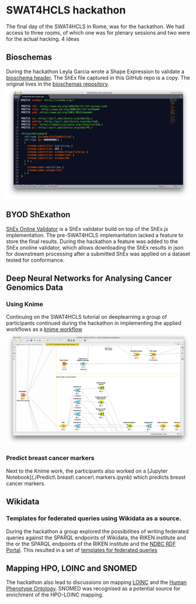 # SWAT4HCLS hackathon
The final day of the SWAT4HCLS in Rome, was for the hackathon. We had access to three rooms, of which one was for plenary sessions and two were for the actual hacking. 4 ideas  
## Bioschemas
During the hackathon Leyla Garcia wrote a Shape Expression to validate a [bioschema header](./ProteinEntity-with-context.shex). The ShEx file captured in this GitHub repo is a copy. The original lives in the [bioschemas repository](https://github.com/BioSchemas/specifications/tree/master/Protein).
![shex_image](https://github.com/andrawaag/SWAT4HCLS-2017-hackathon/blob/master/screendumps/proteinShEx.png?raw=true "ProteinEntity-with-context") 

## BYOD ShExathon
[ShEx Online Validator](http://rawgit.com/shexSpec/shex.js/wikidata/doc/shex-simple.html?#) is a ShEx validator build on top of the ShEx.js implementation. The pre-SWAT4HCLS implemantation lacked a feature to store the final results. During the hackathon a feature was added to the ShEx onoline validator, which allows downloading the ShEx results in json for downstream processing after a submitted ShEx was applied on a dataset tested for conformance. 


## Deep Neural Networks for Analysing Cancer Genomics Data
### Using Knime
Continuing on the SWAT4HCLS tutorial on deeplearning a group of participants continued during the hackathon in implementing the applied workflows as a [knime workflow](./2017_Hackathon_Cancer_Type_Prediction.knwf) 
![knime workflow](./screendumps/knime.png)

### Predict breast cancer markers
Next to the Knime work, the participants also worked on  a [Jupyter Notebook](./Predict\ breast\ cancer\ markers.ipynb) which predicts breast cancer markers.

## Wikidata
### Templates for federated queries using Wikidata as a source.
During the hackathon a group explored the possibilities of writing federated queries against the SPARQL endpoints of Wikidata, the RIKEN institute and the or the SPARQL endpoints of the RIKEN institute and the [NDBC RDF Portal](https://integbio.jp/rdf/). This resulted in a set of [templates for federated queries]( https://etherpad.wikimedia.org/p/wikidatafedqueries)

## Mapping HPO, LOINC and SNOMED
The hackathon also lead to discussions on mapping [LOINC](https://loinc.org/)  and the [Human Phenotype Ontology](http://human-phenotype-ontology.github.io/). SNOMED was recognised as a potential source for enrichment of the HPO-LOINC mapping. 

